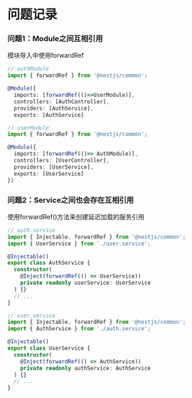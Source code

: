 <!--
 * @Author: ZhengJie
 * @Date: 2025-01-19 02:22:23
 * @LastEditTime: 2025-01-19 02:29:19
 * @Description: 问题记录
-->
# 问题记录

### 问题1：Module之间互相引用

模块导入中使用forwardRef

```typescript
// authModule
import { forwardRef } from '@nestjs/common';

@Module({
  imports: [forwardRef(()=>UserModule)],
  controllers: [AuthController],
  providers: [AuthService],
  exports: [AuthService]

// userModule
import { forwardRef } from '@nestjs/common';

@Module({
  imports: [forwardRef(()=> AuthModule)],
  controllers: [UserController],
  providers: [UserService],
  exports: [UserService]
})

```

### 问题2：Service之间也会存在互相引用

使用forwardRef()方法来创建延迟加载的服务引用

```typescript
// auth.service
import { Injectable, forwardRef } from '@nestjs/common';
import { UserService } from './user.service';

@Injectable()
export class AuthService {
  constructor(
    @Inject(forwardRef(() => UserService))
    private readonly userService: UserService
  ) {}
  // ...
}

// user.service
import { Injectable, forwardRef } from '@nestjs/common';
import { AuthService } from './auth.service';

@Injectable()
export class UserService {
  constructor(
    @Inject(forwardRef(() => AuthService))
    private readonly authService: AuthService
  ) {} 
  // ...
}
```